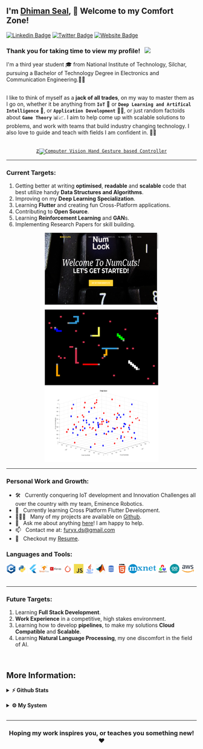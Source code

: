 ## I'm [Dhiman Seal](https://github.com/dhi13man/), 👋 Welcome to my Comfort Zone!  

[![Linkedin Badge](https://img.shields.io/badge/-LinkedIn-0e76a8?style=flat-square&logo=Linkedin&logoColor=white)](https://linkedin.com/in/dhi13man)
[![Twitter Badge](https://img.shields.io/badge/-Twitter-00acee?style=flat-square&logo=Twitter&logoColor=white)](https://twitter.com/dhi13man)
[![Website Badge](https://img.shields.io/badge/Website-3b5998?style=flat-square&logo=google-chrome&logoColor=white)](https://dhi13man.github.io/)


### Thank you for taking time to view my profile! &nbsp; ![](https://visitor-badge.glitch.me/badge?page_id=dhi13man.dhi13man&style=flat-square&color=0088cc)

I'm a third year student 🎓 from National Institute of Technology, Silchar, pursuing a Bachelor of Technology Degree in Electronics and Communication Engineering.🔌📶 <br><br> 

I like to think of myself as a **jack of all trades**,  on my way to master them as I go on, whether it be anything from **`IoT`** 🤖 or **`Deep Learning and Artifical Intelligence`** 🧠, or **`Application Development`** 👨‍💻, or just random factoids about **`Game Theory`** 📊📈. I aim to help come up with scalable solutions to problems, and work with teams that build industry changing technology. I also love to guide and teach with fields I am confident in. 👨‍🏫 
<br><br>

<div align="center">

[z<code><img height="200" width="300" src="assets/demo_cvgc.gif" alt="Computer Vision Hand Gesture based Controller"></code>](https://github.com/Dhi13man/CV-HandGestureControl)
</div>

---

### Current Targets: 
1. Getting better at writing **optimised**, **readable** and **scalable** code that best utilize handy **Data Structures and Algorithms**.
2. Improving on my **Deep Learning Specialization**.
3. Learning **Flutter** and creating fun Cross-Platform applications.
4. Contributing to **Open Source**.
5. Learning **Reinforcement Learning** and **GAN**s.
5. Implementing Research Papers for skill building.

<div align="center">

[<code><img height="200" width="300" src="assets/demo_numcuts.png" alt="NumCuts: HTML/CSS/JS/Electron based GUI Script Executor"></code>](https://github.com/Dhi13man/NumCuts) [<code><img height="200" width="300" src="assets/demo_snake.png" alt="A brute force-ish Automatic Snake Game Algorithm"></code>](https://github.com/Dhi13man/SnakeGameAlgo)
[<code><img height="200" width="300" src="assets/demo_3DES.png" alt="3D Electrostatics Simulator"></code>](https://github.com/Dhi13man/3Dimensional-Electrostatics-Simulation)
</div>

---

### Personal Work and  Growth:

- 🛠 &nbsp; Currently conquering IoT development and Innovation Challenges all over the country with my team, Eminence Robotics.
- 🚀 &nbsp; Currently learning Cross Platform Flutter Development.
- 👨🏻‍💻 &nbsp; Many of my projects are available on [Github](https://github.com/dhi13man).
- 💬 &nbsp; Ask me about anything [here](https://github.com/Dhi13man/dhi13man/issues/1)! I am happy to help.
- 📫 &nbsp; Contact me at: furyx.ds@gmail.com
- 📝 &nbsp; Checkout my [Resume](Dhiiman_Seal_CV.pdf).

### Languages and Tools:

[<code><img height="25" src="https://raw.githubusercontent.com/github/explore/80688e429a7d4ef2fca1e82350fe8e3517d3494d/topics/cpp/cpp.png" alt="cpp"></code>](https://www.cplusplus.com)
[<code><img height="25" src="https://raw.githubusercontent.com/github/explore/80688e429a7d4ef2fca1e82350fe8e3517d3494d/topics/python/python.png" alt="python"></code>](https://www.python.org)
[<code><img height="25" src="assets/ico_flutter.jpg" alt="flutter"></code>](https://flutter.dev)
[<code><img height="25" src="assets/ico_tf.jpg" alt="tensorflow+keras"></code>](https://www.tensorflow.org)
[<code><img height="25" src="assets/ico_pytorch.jpg" alt="pytorch"></code>](https://pytorch.org)
[<code><img height="25" src="https://raw.githubusercontent.com/github/explore/80688e429a7d4ef2fca1e82350fe8e3517d3494d/topics/javascript/javascript.png" alt="javascript"></code>](https://www.javascript.com)
[<code><img height="25" src="assets/ico_java.jpg" alt="java"></code>](https://www.java.com)
[<code><img height="25" src="assets/ico_matlab.jpg" alt="MATLAB"></code>](https://www.mathworks.com/products/matlab.html)
[<code><img height="25" src="https://raw.githubusercontent.com/github/explore/80688e429a7d4ef2fca1e82350fe8e3517d3494d/topics/sql/sql.png" alt="sql"></code>](https://www.mysql.com)
[<code><img height="25" src="assets/ico_html.jpg" alt="html5"></code>](https://html.com)
[<code><img height="25" src="assets/ico_mxnet.png" alt="Apache MXNet"></code>](https://mxnet.apache.org)
[<code><img height="25" src="assets/ico_opencv.jpg" alt="OpenCV"></code>](https://opencv.org)
[<code><img height="25" src="assets/ico_arduino.jpg" alt="Arduino"></code>](https://www.arduino.cc)
[<code><img height="25" src="assets/ico_aws.jpg" alt="Amazon Web Services"></code>](https://aws.amazon.com)
<br><br>

---

### Future Targets:
1. Learning **Full Stack Development**.
2. **Work Experience** in a competitive, high stakes environment.
3. Learning how to develop **pipelines**, to make my solutions **Cloud Compatible** and **Scalable**.
4. Learning **Natural Language Processing**, my one discomfort in the field of AI.
<br>

## More Information:

<details>	
  <summary><b>⚡ Github Stats</b></summary>

<img alt="" src="https://github-readme-stats.vercel.app/api?username=dhi13man&show_icons=true&hide_border=true" />
</details>
<br>

 
<details>	
  <br />
  <summary><b>⚙️ My System</b></summary>
  	<ul>
  	    <li><b>OS:</b> Windows 10 and Ubuntu 20.04</li>
	    <li><b>Laptop: </b> Lenovo L340 Gaming (i7 9th Generation Processor with 8GB RAM)</li>
  	    <li><b>Browser: </b> Firefox, Chrome</li>
	    <li><b>Code Editors:</b> I swear by Jetbrains IDEs and VSCode.</li>
	    <br />
	</ul>	
</details>
<br>

----

<div align="center">

### Hoping my work inspires you, or teaches you something new! ❤️

</div>
